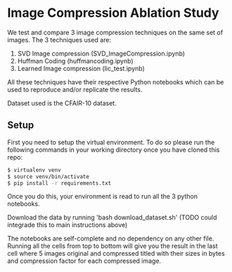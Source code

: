 # Image Compression Ablation Study

We test and compare 3 image compression techniques on the same set of images. The 3 techniques used are:

1. SVD Image compression (SVD_ImageCompression.ipynb)
2. Huffman Coding (huffmancoding.ipynb)
3. Learned Image compression (lic_test.ipynb)

All these techniques have their respective Python notebooks which can be used to reproduce and/or replicate the results. 

Dataset used is the CFAIR-10 dataset. 

## Setup
First you need to setup the virtual environment. To do so please run the following commands in your working directory once you have cloned this repo:
```bash
$ virtualenv venv
$ source venv/bin/activate
$ pip install -r requirements.txt
```
Once you do this, your environment is read to run all the 3 python notebooks.

Download the data by running 'bash download_dataset.sh' (TODO could integrade this to main instructions above)

The notebooks are self-complete and no dependency on any other file. Running all the cells from top to bottom will give you the result in the last cell where 5 images original and compressed titled with their sizes in bytes and compression factor for each compressed image.